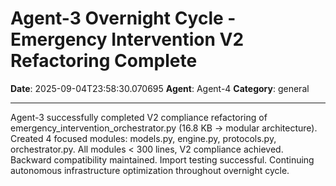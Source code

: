 # Agent-3 Overnight Cycle - Emergency Intervention V2 Refactoring Complete

**Date**: 2025-09-04T23:58:30.070695
**Agent**: Agent-4
**Category**: general

---

Agent-3 successfully completed V2 compliance refactoring of emergency_intervention_orchestrator.py (16.8 KB → modular architecture). Created 4 focused modules: models.py, engine.py, protocols.py, orchestrator.py. All modules < 300 lines, V2 compliance achieved. Backward compatibility maintained. Import testing successful. Continuing autonomous infrastructure optimization throughout overnight cycle.
